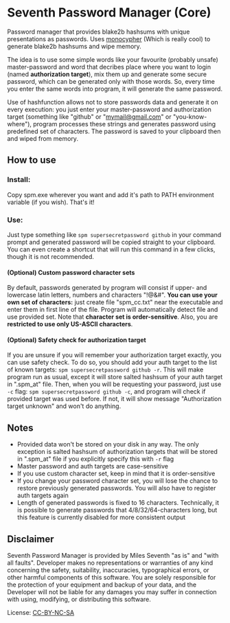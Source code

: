 # Seventh Password Manager (Core)
Password manager that provides blake2b hashsums with unique presentations as passwords. Uses [monocypher](http://monocypher.org/) (Which is really cool) to generate blake2b hashsums and wipe memory.

The idea is to use some simple words like your favourite (probably unsafe) master-password and word that decribes place where you want to login (named **authorization target**), mix them up and generate some secure password, which can be generated only with those words. So, every time you enter the same words into program, it will generate the same password.

Use of hashfunction allows not to store passwords data and generate it on every execution: you just enter your master-password and authorization target (something like "github" or "mymail@gmail.com" or "you-know-where"), program processes these strings and generates password using predefined set of characters. The password is saved to your clipboard then and wiped from memory.

## How to use
### Install:
Copy spm.exe wherever you want and add it's path to PATH environment variable (if you wish). That's it!

### Use:
Just type something like `spm supersecretpassword github` in your command prompt and generated password will be copied straight to your clipboard. You can even create a shortcut that will run this command in a few clicks, though it is not recommended.

#### (Optional) Custom password character sets
By default, passwords generated by program will consist if upper- and lowercase latin letters, numbers and characters "!@&#". **You can use your own set of characters:** just create file "spm_cc.txt" near the executable and enter them in first line of the file. Program will automatically detect file and use provided set. Note that **character set is order-sensitive**. Also, you are **restricted to use only US-ASCII characters**.

#### (Optional) Safety check for authorization target
If you are unsure if you will remember your authorization target exactly, you can use safety check. To do so, you should add your auth target to the list of known targets: `spm supersecretpassword github -r`. This will make program run as usual, except it will store salted hashsum of your auth target in ".spm_at" file. 
Then, when you will be requesting your password, just use `-c` flag: `spm supersecretpassword github -c`, and program will check if provided target was used before. If not, it will show message "Authorization target unknown" and won't do anything.

## Notes
* Provided data won't be stored on your disk in any way. The only exception is salted hashsum of authorization targets that will be stored in ".spm_at" file if you explicitly specify this with `-r` flag
* Master password and auth targets are case-sensitive
* If you use custom character set, keep in mind that it is order-sensitive
* If you change your password character set, you will lose the chance to restore previously generated passwords. You will also have to register auth targets again
* Length of generated passwords is fixed to 16 characters. Technically, it is possible to generate passwords that 4/8/32/64-characters long, but this feature is currently disabled for more consistent output

## Disclaimer
Seventh Password Manager is provided by Miles Seventh "as is" and "with all faults". Developer makes no representations or warranties of any kind concerning the safety, suitability, inaccuracies, typographical errors, or other harmful components of this software. You are solely responsible for the protection of your equipment and backup of your data, and the Developer will not be liable for any damages you may suffer in connection with using, modifying, or distributing this software.

License: [CC-BY-NC-SA](https://creativecommons.org/licenses/by-nc-sa/4.0/)